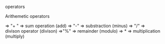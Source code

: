 operators

Arithemetic operators

=> "+ " => sum operation (add)
=> "-" => substraction (minus)
=> "/" => divison operator (divison)
=>"%" => remainder (modulo)
=> \* => multiplication (multiply)
